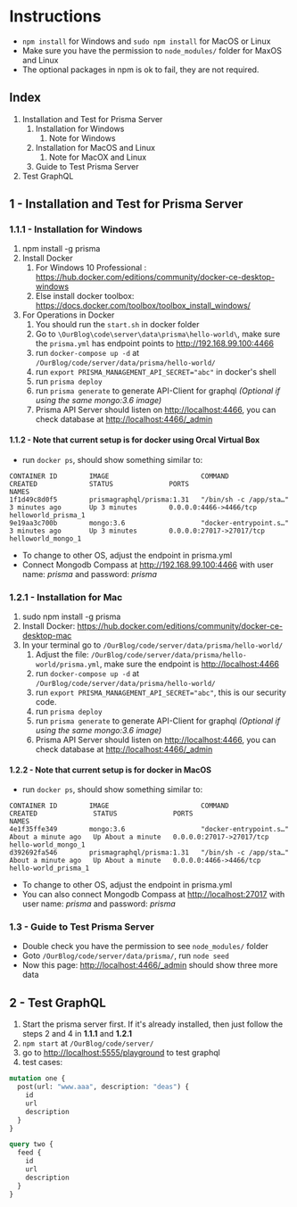 # Instructions

* `npm install` for Windows and `sudo npm install` for MacOS or Linux
* Make sure you have the permission to `node_modules/` folder for MaxOS and Linux
* The optional packages in npm is ok to fail, they are not required.

## Index

1. Installation and Test for Prisma Server
   1. Installation for Windows
      1. Note for Windows
   2. Installation for MacOS and Linux
      1. Note for MacOX and Linux
   3. Guide to Test Prisma Server
2. Test GraphQL

## 1 - Installation and Test for Prisma Server

### 1.1.1 - Installation for Windows

1. npm install -g prisma
2. Install Docker
   1. For Windows 10 Professional : <https://hub.docker.com/editions/community/docker-ce-desktop-windows>
   2. Else install docker toolbox: <https://docs.docker.com/toolbox/toolbox_install_windows/>
3. For Operations in Docker
   1. You should run the `start.sh` in docker folder
   2. Go to `\OurBlog\code\server\data\prisma\hello-world\`, make sure the `prisma.yml` has endpoint points to <http://192.168.99.100:4466>
   3. run `docker-compose up -d` at `/OurBlog/code/server/data/prisma/hello-world/`
   4. run `export PRISMA_MANAGEMENT_API_SECRET="abc"` in docker's shell
   5. run `prisma deploy`
   6. run `prisma generate` to generate API-Client for graphql *(Optional if using the same mongo:3.6 image)*
   7. Prisma API Server should listen on <http://localhost:4466>, you can check database at <http://localhost:4466/_admin>

#### 1.1.2 - Note that current setup is for docker using Orcal Virtual Box

* run `docker ps`, should show something similar to:

~~~docker
CONTAINER ID        IMAGE                       COMMAND                  CREATED             STATUS              PORTS                      NAMES
1f1d49c8d0f5        prismagraphql/prisma:1.31   "/bin/sh -c /app/sta…"   3 minutes ago       Up 3 minutes        0.0.0.0:4466->4466/tcp     helloworld_prisma_1
9e19aa3c700b        mongo:3.6                   "docker-entrypoint.s…"   3 minutes ago       Up 3 minutes        0.0.0.0:27017->27017/tcp   helloworld_mongo_1
~~~

* To change to other OS, adjust the endpoint in prisma.yml
* Connect Mongodb Compass at <http://192.168.99.100:4466> with user name: *prisma* and password: *prisma*

### 1.2.1 - Installation for Mac

1. sudo npm install -g prisma
2. Install Docker: <https://hub.docker.com/editions/community/docker-ce-desktop-mac>
3. In your terminal go to `/OurBlog/code/server/data/prisma/hello-world/`
   1. Adjust the file: `/OurBlog/code/server/data/prisma/hello-world/prisma.yml`, make sure the endpoint is <http://localhost:4466>
   2. run `docker-compose up -d` at `/OurBlog/code/server/data/prisma/hello-world/`
   3. run `export PRISMA_MANAGEMENT_API_SECRET="abc"`, this is our security code.
   4. run `prisma deploy`
   5. run `prisma generate` to generate API-Client for graphql *(Optional if using the same mongo:3.6 image)*
   6. Prisma API Server should listen on <http://localhost:4466>, you can check database at <http://localhost:4466/_admin>

#### 1.2.2 - Note that current setup is for docker in MacOS

* run `docker ps`, should show something similar to:

~~~docker
CONTAINER ID        IMAGE                       COMMAND                  CREATED              STATUS              PORTS                      NAMES
4e1f35ffe349        mongo:3.6                   "docker-entrypoint.s…"   About a minute ago   Up About a minute   0.0.0.0:27017->27017/tcp   hello-world_mongo_1
d392692fa546        prismagraphql/prisma:1.31   "/bin/sh -c /app/sta…"   About a minute ago   Up About a minute   0.0.0.0:4466->4466/tcp     hello-world_prisma_1
~~~

* To change to other OS, adjust the endpoint in prisma.yml
* You can also connect Mongodb Compass at <http://localhost:27017> with user name: *prisma* and password: *prisma*

### 1.3 - Guide to Test Prisma Server

* Double check you have the permission to see `node_modules/` folder
* Goto `/OurBlog/code/server/data/prisma/`, run `node seed`
* Now this page: <http://localhost:4466/_admin> should show three more data

## 2 - Test GraphQL

1. Start the prisma server first. If it's already installed, then just follow the steps 2 and 4 in **1.1.1** and **1.2.1**
2. `npm start` at `/OurBlog/code/server/`
3. go to <http://localhost:5555/playground> to test graphql
4. test cases:

~~~graphql
mutation one {
  post(url: "www.aaa", description: "deas") {
    id
    url
    description
  }
}

query two {
  feed {
    id
    url
    description
  }
}
~~~